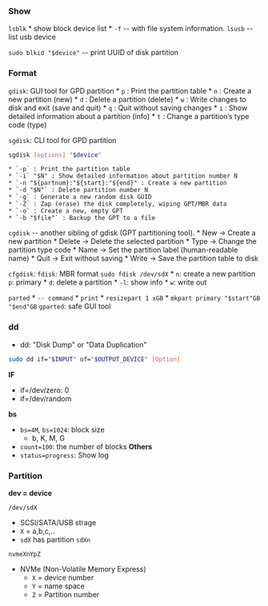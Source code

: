 ### Show

`lsblk`
    * show block device list
    * `-f` -- with file system information.
`lsusb` -- list usb device

`sudo blkid "$device"` -- print UUID of disk partition

### Format
`gdisk`: GUI tool for GPD partition
    * `p` : Print the partition table
    * `n` : Create a new partition (new)
    * `d` : Delete a partition (delete)
    * `w` : Write changes to disk and exit (save and quit)
    * `q` : Quit without saving changes
    * `i` : Show detailed information about a partition (info)
    * `t` : Change a partition’s type code (type)

`sgdisk`: CLI tool for GPD partition
```bash
sgdisk [options] "$device"
```
    * `-p` : Print the partition table
    * `-i` "$N" : Show detailed information about partition number N
    * `-n "${partnum}:"${start}:"${end}" : Create a new partition
    * `-d "$N"` : Delete partition number N
    * `-g` : Generate a new random disk GUID
    * `-Z` : Zap (erase) the disk completely, wiping GPT/MBR data
    * `-o` : Create a new, empty GPT
    * `-b "$file"` : Backup the GPT to a file

`cgdisk` -- another sibling of gdisk (GPT partitioning tool).
    * New → Create a new partition
    * Delete → Delete the selected partition
    * Type → Change the partition type code
    * Name → Set the partition label (human-readable name)
    * Quit → Exit without saving
    * Write → Save the partition table to disk

`cfgdisk`:
`fdisk`: MBR format
`sudo fdisk /dev/sdX`
    * `n`: create a new partition
        `p`: primary
    * `d`:  delete a partition
    * `-l`: show info
    * `w`: write out

`parted`
    * `-- command`
    * `print`
    * `resizepart 1 xGB`
    * `mkpart primary "$start"GB "$end"GB`
`gparted`: safe GUI tool

### dd
* dd: "Disk Dump" or "Data Duplication"
```bash
sudo dd if="$INPUT" of="$OUTPUT_DEVICE" [Option]
```
**IF**
* if=/dev/zero: 0
* if=/dev/random

**bs**
* `bs=4M`, `bs=1024`: block size
    * b, K, M, G
* `count=100`: the number of blocks
**Others**
* `status=progress`: Show log


### Partition
**dev = device**

`/dev/sdX`
* SCSI/SATA/USB strage
* `X` = a,b,c,..
* `sdX` has partition `sdXn`

`nvmeXnYpZ`
* NVMe (Non-Volatile Memory Express)
    * `X` = device number
    * `Y` = name space
    * `Z` = Partition number 
